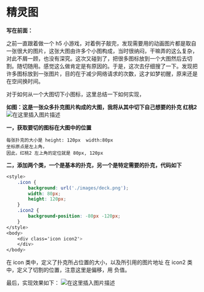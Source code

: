 # 精灵图

**写在前面：**
	
之前一直跟着做一个 h5 小游戏，对着例子敲完，发现需要用的动画图片都是取自一张很大的图片，这张大图由许多个小图构成，当时很纳闷，干嘛弄的这么复杂，对此不屑一顾，也没有深究。这次又碰到了，把很多图标放到一个大图然后去切割。随切随用。感觉这么做肯定是有原因的。于是，这次去仔细搜了一下。发现把许多图标放到一张图片，目的在于减少网络请求的次数，这才如梦初醒，原来还是在空间换时间。    

对于如何从一个大图切下小图标，这里总结一下如何实现，    


**如图：这是一张众多扑克图片构成的大图，我将从其中切下自己想要的扑克 红桃2**
![在这里插入图片描述](https://img-blog.csdnimg.cn/20210113000746198.png?x-oss-process=image/watermark,type_ZmFuZ3poZW5naGVpdGk,shadow_10,text_aHR0cHM6Ly9ibG9nLmNzZG4ubmV0L3dlaXhpbl80NTQ2Njc3Ng==,size_16,color_FFFFFF,t_70#pic_center)

**一，获取要切的图标在大图中的位置**

    每张扑克的大小是 height: 120px  width:80px
    坐标原点是左上角，
    因此，红桃2 左上角的定位就是 80px, 120px
      
**二，添加两个类，一个是基本的扑克，另一个是特定需要的扑克，代码如下**

```css
<style>
    .icon {
        background: url('./images/deck.png');
        width: 80px;
        height: 120px;
    }
    .icon2 {
        background-position: -80px -120px;
    }
</style>
<body>
    <div class='icon icon2'>
    </div>
</body>
```
	
在 icon 类中，定义了扑克所占位置的大小，以及所引用的图片地址
在 icon2 类中，定义了切割的位置，注意这里是偏移，用 负值。

最后，实现效果如下：
![在这里插入图片描述](https://img-blog.csdnimg.cn/20210113001812669.JPG?x-oss-process=image/watermark,type_ZmFuZ3poZW5naGVpdGk,shadow_10,text_aHR0cHM6Ly9ibG9nLmNzZG4ubmV0L3dlaXhpbl80NTQ2Njc3Ng==,size_16,color_FFFFFF,t_70#pic_center)
